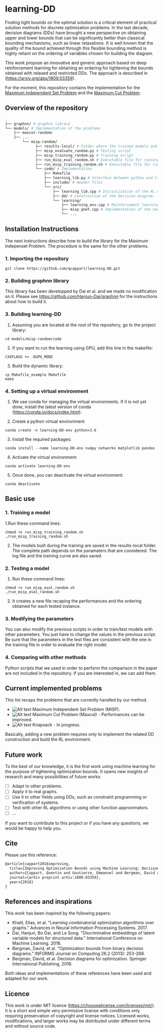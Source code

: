 
# learning-DD

Finding tight bounds on the optimal solution is a critical element  of  practical  solution  methods  for  discrete  optimization problems.  In the last decade, decision diagrams (DDs) have brought a new perspective on obtaining upper and lower bounds that can be significantly better than classical bounding mechanisms, such as linear relaxations. It is well known that the quality of the bound achieved through this flexible bounding method is highly reliant on the ordering of variables chosen for building the diagram.

This work propose an innovative and generic approach based on deep reinforcement learning for obtaining an ordering for tightening the bounds obtained with relaxed and restricted DDs. The approach is described in (https://arxiv.org/abs/1809.03359). 

For the moment, this repository contains the implementation for the [Maximum Independent Set Problem](https://en.wikipedia.org/wiki/Maximal_independent_set) and the [Maximum Cut Problem](https://en.wikipedia.org/wiki/Maximum_cut).

## Overview of the repository

```bash
.
├── graphnn/ # graphnn library
└── models/ # Implementation of the problems
	├── maxcut-random/
	├── ...
        └── misp-random/ 
              ├── results-local/ # Folder where the trained models and results are saved
              ├── misp_evaluate_random.py # Testing script
              ├── misp_training_random.py # Training script
              ├── run_misp_eval_random.sh # Executable file for running the evaluation.
              ├── run_misp_training_random.sh # Executable file for running the training.
              └── code/ # Implementation
                  ├── Makefile
                  ├── learning_lib.py # Interface between python and C++ implementation
                  ├── include/ # Header files
                  └── src/
                      ├── learning_lib.cpp # Initialization of the RL model and algorithms
                      ├── dd/ # Construction of the decision diagram.
                      └── learning/
                          ├── learning_env.cpp # Reinforcement learning environment
                          ├── misp_qnet.cpp # Implementation of the neural network
                          └── ...
```

## Installation Instructions

The next instructions describe how to build the library for the Maximum Indepenset Problem. The procedure is the same for the other problems.

### 1. Importing the repository

```shell
git clone https://github.com/qcappart/learning-DD.git
```

### 2. Building graphnn library

This library has been developped by Dai et al. and we made no modification on it. 
Please see https://github.com/Hanjun-Dai/graphnn for the instructions about how to build it.

### 3. Building learning-DD

1. Assuming you are located at the root of the repository, go to the project library:

```shell
cd models/misp-random/code
```

2. If you want to run the learning using GPU, add this line in the makefile:

```shell
CXXFLAGS += -DGPU_MODE
```

3. Build the dynamic library:

```shell
cp Makefile_example Makefile
make
```

### 4. Setting up a virtual environment

1. We use conda for managing the virtual environments. If it is not yet done, install the latest version of conda (https://conda.io/docs/index.html).

2. Create a python virtual environment:

```shell
conda create -n learning-DD-env python=3.6
```

3. Install the required packages:

```shell
conda install --name learning-DD-env numpy networkx matplotlib pandas
```

4. Activate the virtual environment:

```shell
conda activate learning-DD-env
```

5. Once done, you can deactivate the virtual environment:

```shell
conda deactivate 
```

## Basic use

### 1. Training a model

1.Run these command lines:

```shell
chmod +x run_misp_training_random.sh
./run_misp_training_random.sh
```

2. The models built during the training are saved in the results-local folder. The complete path depends on the paramaters that are considered. The log file and the training curve are also saved.


### 2. Testing a model

1. Run these command lines:

```shell
chmod +x run_misp_eval_random.sh 
./run_misp_eval_random.sh 
```

2. It creates a new file recaping the performances and the ordering obtained for each tested instance.

### 3. Modifying the parameters

You can also modify the previous scripts in order to train/test models with other parameters. You just have to change the values in the previous script. Be sure that the parameters in the test files are consistent with the one in the training file in order to evaluate the right model.

### 4. Comparing with other methods

Python scripts that we used in order to perform the comparison in the paper are not included in the repository. If you are interested in, we can add them.

## Current implemented problems

This list recaps the problems that are currently handled by our method.

-  ![Alt text](http://progressed.io/bar/100)  Maximum Independent Set Problem (MISP).
-  ![Alt text](http://progressed.io/bar/75)  Maximum Cut Problem (Maxcut) - Performances can be improved.
-  ![Alt text](http://progressed.io/bar/50)  Knapsack - In progress.

Basically, adding a new problem requires only to implement the related DD construction and build the RL environment.

## Future work

To the best of our knowledge, it is the first work using machine learning for the purpose of tightening optimization bounds. 
It opens new insights of research and many possibilities of future works:

- [ ] Adapt to other problems.
- [ ] Apply it to real graphs.
- [ ] Use it to other fields using DDs, such as constraint programming or verification of systems.
- [ ] Test with other RL algorithms or using other function approximators.
- [ ] ...

If you want to contribute to this project or if you have any questions, we would be happy to help you.

## Cite

Please use this reference:

```latex
@article{cappart2018improving,
  title={Improving Optimization Bounds using Machine Learning: Decision Diagrams meet Deep Reinforcement Learning},
  author={Cappart, Quentin and Goutierre, Emmanuel and Bergman, David and Rousseau, Louis-Martin},
  journal={arXiv preprint arXiv:1809.03359},
  year={2018}
}
```

## References and inspirations

This work has been inspired by the following papers:

- Khalil, Elias, et al. "Learning combinatorial optimization algorithms over graphs." Advances in Neural Information Processing Systems. 2017.
- Dai, Hanjun, Bo Dai, and Le Song. "Discriminative embeddings of latent variable models for structured data." International Conference on Machine Learning. 2016.
- Bergman, David, et al. "Optimization bounds from binary decision diagrams." INFORMS Journal on Computing 26.2 (2013): 253-268.
- Bergman, David, et al. Decision diagrams for optimization. Springer International Publishing, 2016.

Both ideas and implementations of these references have been used and adapted for our work.

## Licence

This work is under MIT licence (https://choosealicense.com/licenses/mit/). It is a short and simple very permissive license with conditions only requiring preservation of copyright and license notices. Licensed works, modifications, and larger works may be distributed under different terms and without source code. 
